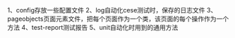 1、config存放一些配置文件
2、log自动化cese测试时，保存的日志文件
3、pageobjects页面元素文件，把每个页面作为一个类，该页面的每个操作作为一个方法
4、test-report测试报告
5、unit自动化时用到的通用方法

